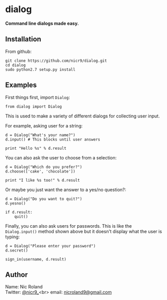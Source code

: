 # dialog

__Command line dialogs made easy.__

## Installation

From github:

```
git clone https://github.com/nicr9/dialog.git
cd dialog
sudo python2.7 setup.py install
```

## Examples

First things first, import `Dialog`:

```
from dialog import Dialog
```

This is used to make a variety of different dialogs for collecting user input.

For example, asking user for a string:

```
d = Dialog("What's your name?")
d.input() # This blocks until user answers

print "Hello %s" % d.result
```

You can also ask the user to choose from a selection:

```
d = Dialog("Which do you prefer?")
d.choose(['cake', 'chocolate'])

print "I like %s too!" % d.result
```

Or maybe you just want the answer to a yes/no question?:

```
d = Dialog("Do you want to quit?")
d.yesno()

if d.result:
    quit()
```

Finally, you can also ask users for passwords. This is like the `Dialog.input()`
method shown above but it doesn't display what the user is typing:

```
d = Dialog("Please enter your password")
d.secret()

sign_in(username, d.result)
```

## Author

Name: Nic Roland<br>
Twitter: [@nicr9_](https://twitter.com/nicr9_)<br>
email: nicroland9@gmail.com
